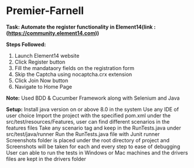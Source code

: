 # Premier-Farnell

**Task: Automate the register functionality in Element14(link : (https://community.element14.com))**

**Steps Followed:**
1. Launch Element14 website
2. Click Register button
3. Fill the mandataory fields on the registration form
4. Skip the Captcha using nocaptcha.crx extension
5. Click Join Now button
6. Navigate to Home Page

**Note:** Used BDD & Cucumber Framework along with Selenium and Java

**Setup:**
Install java version on or above 8.0 in the system
Use any IDE of user choice
Import the project with the specified pom.xml
under the src/test/resources/Features, user can find different scenarios in the features files
Take any scenario tag and keep in the RunTests.java under src/test/java/runner
Run the RunTests.java file with Junit runner
Screenshots folder is placed under the root directory of project and Screenshots will be taken for each and every step to ease of debugging
User can able to run the tests in Windows or Mac machines and the drivers files are kept in the drivers folder
